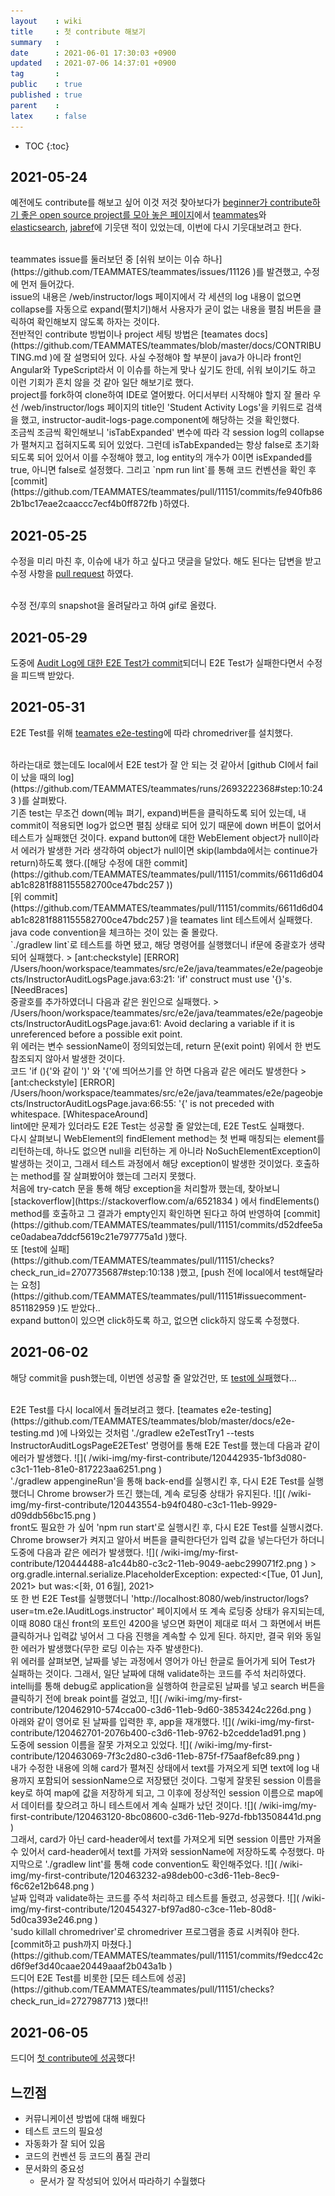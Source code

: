 ```yaml
---
layout    : wiki
title     : 첫 contribute 해보기
summary   : 
date      : 2021-06-01 17:30:03 +0900
updated   : 2021-07-06 14:37:01 +0900
tag       : 
public    : true
published : true
parent    : 
latex     : false
---
```

* TOC
{:toc}

## 2021-05-24
예전에도 contribute를 해보고 싶어 이것 저것 찾아보다가 [beginner가 contribute하기 좋은 open source project를 모아 놓은 페이지](https://github.com/MunGell/awesome-for-beginners#java )에서 [teammates](https://github.com/TEAMMATES/teammates )와 [elasticsearch](https://github.com/elastic/elasticsearch ), [jabref](https://github.com/JabRef/jabref )에 기웃댄 적이 있었는데, 이번에 다시 기웃대보려고 한다.  

<br>
teammates issue를 둘러보던 중 [쉬워 보이는 이슈 하나](https://github.com/TEAMMATES/teammates/issues/11126 )를 발견했고, 수정에 먼저 들어갔다.

<br>
issue의 내용은 /web/instructor/logs 페이지에서 각 세션의 log 내용이 없으면 collapse를 자동으로 expand(펼치기)해서 사용자가 굳이 없는 내용을 펼침 버튼을 클릭하여 확인해보지 않도록 하자는 것이다.   

<br>
전반적인 contribute 방법이나 project 세팅 방법은 [teamates docs](https://github.com/TEAMMATES/teammates/blob/master/docs/CONTRIBUTING.md )에 잘 설명되어 있다.
사실 수정해야 할 부분이 java가 아니라 front인 Angular와 TypeScript라서 이 이슈를 하는게 맞나 싶기도 한데, 쉬워 보이기도 하고 이런 기회가 흔치 않을 것 같아 일단 해보기로 했다.  

<br>
project를 fork하여 clone하여 IDE로 열어봤다. 어디서부터 시작해야 할지 잘 몰라 우선 /web/instructor/logs 페이지의 title인 'Student Activity Logs'을 키워드로 검색을 했고, instructor-audit-logs-page.component에 해당하는 것을 확인했다.  


<br>
조금씩 조금씩 확인해보니 'isTabExpanded' 변수에 따라 각 session log의 collapse가 펼쳐지고 접혀지도록 되어 있었다. 그런데 isTabExpanded는 항상 false로 초기화되도록 되어 있어서 이를 수정해야 했고, log entity의 개수가 0이면 isExpanded를 true, 아니면 false로 설정했다. 그리고 `npm run lint`를 통해 코드 컨벤션을 확인 후 [commit](https://github.com/TEAMMATES/teammates/pull/11151/commits/fe940fb862b1bc17eae2caaccc7ecf4b0ff872fb )하였다.


## 2021-05-25
수정을 미리 마친 후, 이슈에 내가 하고 싶다고 댓글을 달았다. 해도 된다는 답변을 받고 수정 사항을 [pull request](https://github.com/TEAMMATES/teammates/pull/11151 ) 하였다.  

<br>
수정 전/후의 snapshot을 올려달라고 하여 gif로 올렸다.

## 2021-05-29
도중에 [Audit Log에 대한 E2E Test가 commit](https://github.com/TEAMMATES/teammates/pull/11095 )되더니 E2E Test가 실패한다면서 수정을 피드백 받았다.
 
## 2021-05-31
E2E Test를 위해 [teamates e2e-testing](https://github.com/TEAMMATES/teammates/blob/master/docs/e2e-testing.md )에 따라 chromedriver를 설치했다.  

<br>
하라는대로 했는데도 local에서 E2E test가 잘 안 되는 것 같아서 [github CI에서 fail이 났을 때의 log](https://github.com/TEAMMATES/teammates/runs/2693222368#step:10:243 )를 살펴봤다.


<br>
기존 test는 무조건 down(메뉴 펴기, expand)버튼을 클릭하도록 되어 있는데, 내 commit이 적용되면 log가 없으면 펼침 상태로 되어 있기 때문에 down 버튼이 없어서 테스트가 실패했던 것이다. expand button에 대한 WebElement object가 null이라서 에러가 발생한 거라 생각하여 object가 null이면 skip(lambda에서는 continue가 return)하도록 했다.([해당 수정에 대한 commit](https://github.com/TEAMMATES/teammates/pull/11151/commits/6611d6d04ab1c8281f881155582700ce47bdc257 ))  

<br>
[위 commit](https://github.com/TEAMMATES/teammates/pull/11151/commits/6611d6d04ab1c8281f881155582700ce47bdc257 )을 teamates lint 테스트에서 실패했다. java code convention을 체크하는 것이 있는 줄 몰랐다.

<br>
`./gradlew lint`로 테스트를 하면 됐고, 해당 명령어를 실행했더니 if문에 중괄호가 생략되어 실패했다.
> [ant:checkstyle] [ERROR] /Users/hoon/workspace/teammates/src/e2e/java/teammates/e2e/pageobjects/InstructorAuditLogsPage.java:63:21: 'if' construct must use '{}'s. [NeedBraces]  

<br>
중괄호를 추가하였더니 다음과 같은 원인으로 실패했다.
> /Users/hoon/workspace/teammates/src/e2e/java/teammates/e2e/pageobjects/InstructorAuditLogsPage.java:61: Avoid declaring a variable if it is unreferenced before a possible exit point.  

<br>
위 에러는 변수 sessionName이 정의되었는데, return 문(exit point) 위에서 한 번도 참조되지 않아서 발생한 것이다.

<br>
코드 'if (){'와 같이 ')' 와 '{'에 띄어쓰기를 안 하면 다음과 같은 에러도 발생한다
> [ant:checkstyle] [ERROR] /Users/hoon/workspace/teammates/src/e2e/java/teammates/e2e/pageobjects/InstructorAuditLogsPage.java:66:55: '{' is not preceded with whitespace. [WhitespaceAround]

<br>
lint에만 문제가 있더라도 E2E Test는 성공할 줄 알았는데, E2E Test도 실패했다.  

<br>
다시 살펴보니 WebElement의 findElement method는 첫 번째 매칭되는 element를 리턴하는데, 하나도 없으면 null을 리턴하는 게 아니라 NoSuchElementException이 발생하는 것이고, 그래서 테스트 과정에서 해당 exception이 발생한 것이었다. 호출하는 method를 잘 살펴봤어야 했는데 그러지 못했다.  


<br>
처음에 try-catch 문을 통해 해당 exception을 처리할까 했는데, 찾아보니 [stackoverflow](https://stackoverflow.com/a/6521834 ) 에서 findElements() method를 호출하고 그 결과가 empty인지 확인하면 된다고 하여 반영하여 [commit](https://github.com/TEAMMATES/teammates/pull/11151/commits/d52dfee5ace0adabea7ddcf5619c21e797775a1d )했다.


<br>
또 [test에 실패](https://github.com/TEAMMATES/teammates/pull/11151/checks?check_run_id=2707735687#step:10:138 )했고, [push 전에 local에서 test해달라는 요청](https://github.com/TEAMMATES/teammates/pull/11151#issuecomment-851182959 )도 받았다..


<br>
expand button이 있으면 click하도록 하고, 없으면 click하지 않도록 수정했다.

## 2021-06-02
해당 commit을 push했는데, 이번엔 성공할 줄 알았건만, 또 [test에 실패]()했다...

<br>
E2E Test를 다시 local에서 돌려보려고 했다. [teamates e2e-testing](https://github.com/TEAMMATES/teammates/blob/master/docs/e2e-testing.md )에 나와있는 것처럼 './gradlew e2eTestTry1 --tests InstructorAuditLogsPageE2ETest' 명령어를 통해 E2E Test를 했는데 다음과 같이 에러가 발생했다.  
![]( /wiki-img/my-first-contribute/120442935-1bf3d080-c3c1-11eb-81e0-817223aa6251.png )  


<br>
'./gradlew appengineRun'을 통해 back-end를 실행시킨 후,  다시 E2E Test를 실행했더니 Chrome browser가 뜨긴 했는데, 계속 로딩중 상태가 유지된다.  
![]( /wiki-img/my-first-contribute/120443554-b94f0480-c3c1-11eb-9929-d09ddb56bc15.png )


<br>
front도 필요한 가 싶어 'npm run start'로 실행시킨 후, 다시 E2E Test를 실행시켰다. Chrome browser가 켜지고 알아서 버튼을 클릭한다던가 입력 값을 넣는다던가 하더니 도중에 다음과 같은 에러가 발생했다. 
![]( /wiki-img/my-first-contribute/120444488-a1c44b80-c3c2-11eb-9049-aebc299071f2.png )  
> org.gradle.internal.serialize.PlaceholderException: expected:<[Tue, 01 Jun], 2021> but was:<[화, 01 6월], 2021>



<br>
또 한 번 E2E Test를 실행했더니 'http://localhost:8080/web/instructor/logs?user=tm.e2e.IAuditLogs.instructor' 페이지에서 또 계속 로딩중 상태가 유지되는데, 이때 8080 대신 front의 포트인 4200을 넣으면 화면이 제대로 떠서 그 화면에서 버튼 클릭하거나 입력값 넣어서 그 다음 진행을 계속할 수 있게 된다. 하지만, 결국 위와 동일한 에러가 발생했다(무한 로딩 이슈는 자주 발생한다).

<br>
위 에러를 살펴보면, 날짜를 넣는 과정에서 영어가 아닌 한글로 들어가게 되어 Test가 실패하는 것이다. 그래서, 일단 날짜에 대해 validate하는 코드를 주석 처리하였다.


<br>
intellij를 통해 debug로 application을 실행하여 한글로된 날짜를 넣고 search 버튼을 클릭하기 전에 break point를 걸었고,  
![]( /wiki-img/my-first-contribute/120462910-574cca00-c3d6-11eb-9d60-3853424c226d.png )  


<br>
아래와 같이 영어로 된 날짜를 입력한 후, app을 재개했다.
![]( /wiki-img/my-first-contribute/120462701-2076b400-c3d6-11eb-9762-b2cedde1ad91.png )  

<br>
도중에 session 이름을 잘못 가져오고 있었다.  
![]( /wiki-img/my-first-contribute/120463069-7f3c2d80-c3d6-11eb-875f-f75aaf8efc89.png )  

<br>
내가 수정한 내용에 의해 card가 펼쳐진 상태에서 text를 가져오게 되면 text에 log 내용까지 포함되어 sessionName으로 저장됐던 것이다. 그렇게 잘못된 session 이름을 key로 하여 map에 값을 저장하게 되고, 그 이후에 정상적인 session 이름으로 map에서 데이터를 찾으려고 하니 테스트에서 계속 실패가 났던 것이다.  
![]( /wiki-img/my-first-contribute/120463120-8bc08600-c3d6-11eb-927d-fbb13508441d.png )  

<br>
그래서, card가 아닌 card-header에서 text를 가져오게 되면 session 이름만 가져올 수 있어서 card-header에서 text를 가져와 sessionName에 저장하도록 수정했다. 마지막으로 './gradlew lint'를 통해 code convention도 확인해주었다.  
![]( /wiki-img/my-first-contribute/120463232-a98deb00-c3d6-11eb-8ec9-f6c62e12b648.png )  

<br>
날짜 입력과 validate하는 코드를 주석 처리하고 테스트를 돌렸고, 성공했다. 
![]( /wiki-img/my-first-contribute/120454327-bf97ad80-c3ce-11eb-80d8-5d0ca393e246.png )

<br>
'sudo killall chromedriver'로 chromedriver 프로그램을 종료 시켜줘야 한다.

<br>
[commit하고 push까지 마쳤다.](https://github.com/TEAMMATES/teammates/pull/11151/commits/f9edcc42cd6f9ef3d40caae20449aaaf2b043a1b )


<br>
드디어 E2E Test를 비롯한 [모든 테스트에 성공](https://github.com/TEAMMATES/teammates/pull/11151/checks?check_run_id=2727987713 )했다!!


## 2021-06-05
드디어 [첫 contribute에 성공](https://github.com/TEAMMATES/teammates/commit/1123653b5a6bfda9e0aa4e54357bff61891f2ac1 )했다!

## 느낀점
- 커뮤니케이션 방법에 대해 배웠다
- 테스트 코드의 필요성
- 자동화가 잘 되어 있음
- 코드의 컨벤션 등 코드의 품질 관리
- 문서화의 중요성
	- 문서가 잘 작성되어 있어서 따라하기 수월했다
 
